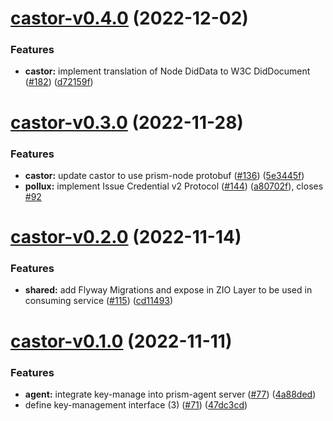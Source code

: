 # [castor-v0.4.0](https://github.com/input-output-hk/atala-prism-building-blocks/compare/castor-v0.3.0...castor-v0.4.0) (2022-12-02)


### Features

* **castor:** implement translation of Node DidData to W3C DidDocument ([#182](https://github.com/input-output-hk/atala-prism-building-blocks/issues/182)) ([d72159f](https://github.com/input-output-hk/atala-prism-building-blocks/commit/d72159fdd2ae1797c33bd425443dc632b9e8ebac))

# [castor-v0.3.0](https://github.com/input-output-hk/atala-prism-building-blocks/compare/castor-v0.2.0...castor-v0.3.0) (2022-11-28)


### Features

* **castor:** update castor to use prism-node protobuf ([#136](https://github.com/input-output-hk/atala-prism-building-blocks/issues/136)) ([5e3445f](https://github.com/input-output-hk/atala-prism-building-blocks/commit/5e3445ff0c93e4fdeead6f74e27c5eb8abb48dcc))
* **pollux:** implement Issue Credential v2 Protocol ([#144](https://github.com/input-output-hk/atala-prism-building-blocks/issues/144)) ([a80702f](https://github.com/input-output-hk/atala-prism-building-blocks/commit/a80702f5b255d8079085a6ec27c87baa6a23ac59)), closes [#92](https://github.com/input-output-hk/atala-prism-building-blocks/issues/92)

# [castor-v0.2.0](https://github.com/input-output-hk/atala-prism-building-blocks/compare/castor-v0.1.0...castor-v0.2.0) (2022-11-14)


### Features

* **shared:** add Flyway Migrations and expose in ZIO Layer to be used in consuming service ([#115](https://github.com/input-output-hk/atala-prism-building-blocks/issues/115)) ([cd11493](https://github.com/input-output-hk/atala-prism-building-blocks/commit/cd11493aa01494f599fce369918d35edfcd2ce17))

# [castor-v0.1.0](https://github.com/input-output-hk/atala-prism-building-blocks/compare/castor-v0.0.1...castor-v0.1.0) (2022-11-11)


### Features

* **agent:** integrate key-manage into prism-agent server ([#77](https://github.com/input-output-hk/atala-prism-building-blocks/issues/77)) ([4a88ded](https://github.com/input-output-hk/atala-prism-building-blocks/commit/4a88ded408192d03b744309a4ebaf9f9517a9db2))
* define key-management interface (3) ([#71](https://github.com/input-output-hk/atala-prism-building-blocks/issues/71)) ([47dc3cd](https://github.com/input-output-hk/atala-prism-building-blocks/commit/47dc3cd8857971b96a88ae6f9cf0e2163e6cf08e))
